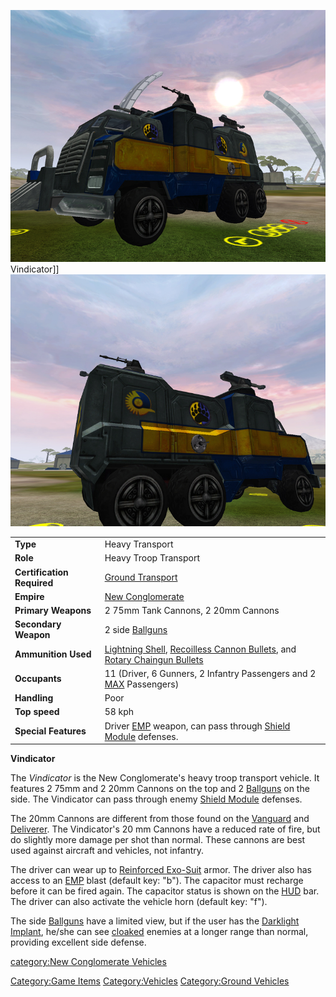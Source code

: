 ![](/images/VindicatorFront.jpg "fig:VindicatorFront.jpg") Vindicator\]\]
![](/images/VindicatorRear.jpg "fig:VindicatorRear.jpg")

|                            |                                                                                                                                                                                        |
| -------------------------- | -------------------------------------------------------------------------------------------------------------------------------------------------------------------------------------- |
| **Type**                   | Heavy Transport                                                                                                                                                                        |
| **Role**                   | Heavy Troop Transport                                                                                                                                                                  |
| **Certification Required** | [Ground Transport](/Ground_Transport "wikilink")                                                                                                                                       |
| **Empire**                 | [New Conglomerate](/New_Conglomerate "wikilink")                                                                                                                                       |
| **Primary Weapons**        | 2 75mm Tank Cannons, 2 20mm Cannons                                                                                                                                                    |
| **Secondary Weapon**       | 2 side [Ballguns](/Ballgun "wikilink")                                                                                                                                                 |
| **Ammunition Used**        | [Lightning Shell](/Lightning_Shell "wikilink"), [Recoilless Cannon Bullets](/Recoilless_Cannon_Bullets "wikilink"), and [Rotary Chaingun Bullets](/Rotary_Chaingun_Bullets "wikilink") |
| **Occupants**              | 11 (Driver, 6 Gunners, 2 Infantry Passengers and 2 [MAX](/MAX "wikilink") Passengers)                                                                                                  |
| **Handling**               | Poor                                                                                                                                                                                   |
| **Top speed**              | 58 kph                                                                                                                                                                                 |
| **Special Features**       | Driver [EMP](/EMP "wikilink") weapon, can pass through [Shield Module](/Shield_Module "wikilink") defenses.                                                                            |

**Vindicator**

The _Vindicator_ is the New Conglomerate's heavy troop transport
vehicle. It features 2 75mm and 2 20mm Cannons on the top and 2
[Ballguns](/Ballgun "wikilink") on the side. The Vindicator can pass
through enemy [Shield Module](/Shield_Module "wikilink") defenses.

The 20mm Cannons are different from those found on the
[Vanguard](/Vanguard "wikilink") and [Deliverer](/Deliverer "wikilink").
The Vindicator's 20 mm Cannons have a reduced rate of fire, but do
slightly more damage per shot than normal. These cannons are best used
against aircraft and vehicles, not infantry.

The driver can wear up to [Reinforced
Exo-Suit](/Reinforced_Exo-Suit "wikilink") armor. The driver also has
access to an [EMP](/EMP "wikilink") blast (default key: "b"). The
capacitor must recharge before it can be fired again. The capacitor
status is shown on the [HUD](/HUD "wikilink") bar. The driver can also
activate the vehicle horn (default key: "f").

The side [Ballguns](/Ballgun "wikilink") have a limited view, but if the
user has the [Darklight](/Darklight "wikilink")
[Implant](/Implant "wikilink"), he/she can see
[cloaked](/Infiltration_Suit "wikilink") enemies at a longer range than
normal, providing excellent side defense.

[category:New Conglomerate
Vehicles](/category:New_Conglomerate_Vehicles "wikilink")

[Category:Game Items](/Category:Game_Items "wikilink")
[Category:Vehicles](/Category:Vehicles "wikilink") [Category:Ground
Vehicles](/Category:Ground_Vehicles "wikilink")
